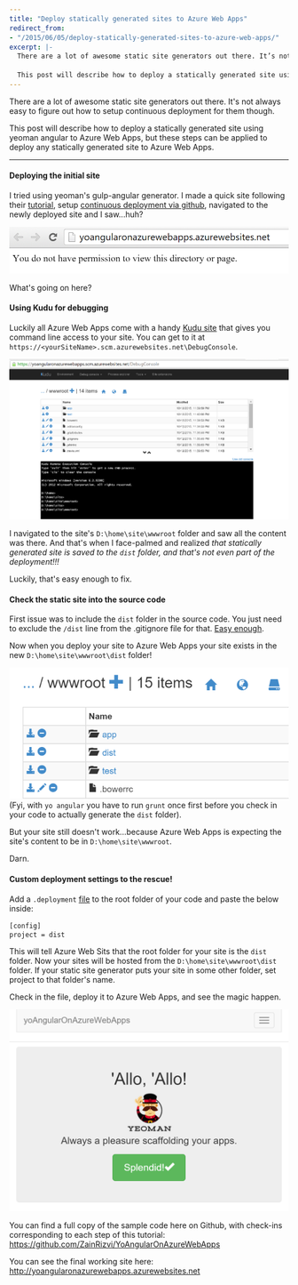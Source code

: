 ```yaml
---
title: "Deploy statically generated sites to Azure Web Apps"
redirect_from: 
- "/2015/06/05/deploy-statically-generated-sites-to-azure-web-apps/"
excerpt: |-
  There are a lot of awesome static site generators out there. It’s not always easy to figure out how to setup continuous deployment for them though.

  This post will describe how to deploy a statically generated site using yeoman angular to Azure Web Apps, but these steps can be applied to deploy any statically generated site to Azure Web Apps.
---
```

There are a lot of awesome static site generators out there.  It's not always easy to figure out how to setup continuous deployment for them though.


This post will describe how to deploy a statically generated site using yeoman angular to Azure Web Apps, but these steps can be applied to deploy any statically generated site to Azure Web Apps.

---

#### Deploying the initial site
I tried using yeoman's gulp-angular generator.  I made a quick site following their [tutorial](http://yeoman.io/codelab/index.html), setup [continuous deployment via github](https://azure.microsoft.com/en-us/documentation/articles/web-sites-publish-source-control/), navigated to the newly deployed site and I saw...huh?

![img](/images/2015/10/01-No-permission-to-site.png)

What's going on here? 

#### Using Kudu for debugging
Luckily all Azure Web Apps come with a handy [Kudu site](https://github.com/projectkudu/kudu/wiki) that gives you command line access to your site. You can get to it at `https://<yourSiteName>.scm.azurewebsites.net\DebugConsole`.

![alt](/images/2015/10/02-Kudu-console.png)

I navigated to the site's `D:\home\site\wwwroot` folder and saw all the content was there.  And that's when I face-palmed and realized *that statically generated site is saved to the `dist` folder, and that's not even part of the deployment!!!*

Luckily, that's easy enough to fix.

#### Check the static site into the source code
First issue was to include the `dist` folder in the source code. You just need to exclude the `/dist` line from the .gitignore file for that. [Easy enough](https://github.com/ZainRizvi/YoAngularOnAzureWebApps/commit/3fc3040eb65699295e85c151f339dc30aae6c971#diff-a084b794bc0759e7a6b77810e01874f2).

Now when you deploy your site to Azure Web Apps your site exists in the new `D:\home\site\wwwroot\dist` folder!

![alt](/images/2015/10/03-Dist-folder-appears.png)
(Fyi, with `yo angular` you have to run `grunt` once first before you check in your code to actually generate the `dist` folder).

But your site still doesn't work...because Azure Web Apps is expecting the site's content to be in `D:\home\site\wwwroot`.  

Darn.

#### Custom deployment settings to the rescue!

Add a `.deployment` [file](https://github.com/ZainRizvi/YoAngularOnAzureWebApps/commit/9be9a4b503a86678d85e3a4287fa26cce1f175b7) to the root folder of your code and paste the below inside:

    [config]
    project = dist

This will tell Azure Web Sits that the root folder for your site is the `dist` folder. Now your sites will be hosted from the `D:\home\site\wwwroot\dist` folder. If your static site generator puts your site in some other folder, set project to that folder's name. 

Check in the file, deploy it to Azure Web Apps, and see the magic happen. 

![alt](/images/2015/10/04-Working-site.png)

You can find a full copy of the sample code here on Github, with check-ins corresponding to each step of this tutorial: https://github.com/ZainRizvi/YoAngularOnAzureWebApps 

You can see the final working site here: http://yoangularonazurewebapps.azurewebsites.net

